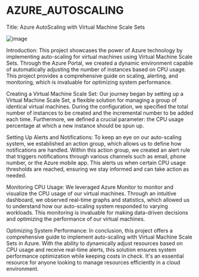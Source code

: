 # AZURE_AUTOSCALING

Title: Azure AutoScaling with Virtual Machine Scale Sets

![image](https://github.com/21a91a6121/AZURE_AUTOSCALING/assets/98638809/21b1e78e-fb47-4f0b-9463-ccf7ba0358b4)


Introduction:
This project showcases the power of Azure technology by implementing auto-scaling for virtual machines using Virtual Machine Scale Sets. Through the Azure Portal, we created a dynamic environment capable of automatically adjusting the number of instances based on CPU usage. This project provides a comprehensive guide on scaling, alerting, and monitoring, which is invaluable for optimizing system performance.

Creating a Virtual Machine Scale Set:
Our journey began by setting up a Virtual Machine Scale Set, a flexible solution for managing a group of identical virtual machines. During the configuration, we specified the total number of instances to be created and the incremental number to be added each time. Furthermore, we defined a crucial parameter: the CPU usage percentage at which a new instance should be spun up.

Setting Up Alerts and Notifications:
To keep an eye on our auto-scaling system, we established an action group, which allows us to define how notifications are handled. Within this action group, we created an alert rule that triggers notifications through various channels such as email, phone number, or the Azure mobile app. This alerts us when certain CPU usage thresholds are reached, ensuring we stay informed and can take action as needed.

Monitoring CPU Usage:
We leveraged Azure Monitor to monitor and visualize the CPU usage of our virtual machines. Through an intuitive dashboard, we observed real-time graphs and statistics, which allowed us to understand how our auto-scaling system responded to varying workloads. This monitoring is invaluable for making data-driven decisions and optimizing the performance of our virtual machines.

Optimizing System Performance:
In conclusion, this project offers a comprehensive guide to implement auto-scaling with Virtual Machine Scale Sets in Azure. With the ability to dynamically adjust resources based on CPU usage and receive real-time alerts, this solution ensures system performance optimization while keeping costs in check. It's an essential resource for anyone looking to manage resources efficiently in a cloud environment.
